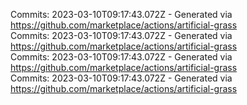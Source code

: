 Commits: 2023-03-10T09:17:43.072Z - Generated via https://github.com/marketplace/actions/artificial-grass
<br>
Commits: 2023-03-10T09:17:43.072Z - Generated via https://github.com/marketplace/actions/artificial-grass
<br>
Commits: 2023-03-10T09:17:43.072Z - Generated via https://github.com/marketplace/actions/artificial-grass
<br>
Commits: 2023-03-10T09:17:43.072Z - Generated via https://github.com/marketplace/actions/artificial-grass
<br>
